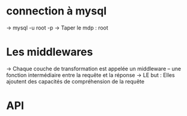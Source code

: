 # connection à mysql
-> mysql -u root -p
-> Taper le mdp : root

# Les middlewares
-> Chaque couche de transformation est appelée un middleware – une fonction intermédiaire entre la requête et la réponse
-> LE but : Elles ajoutent des capacités de compréhension de la requête

# API